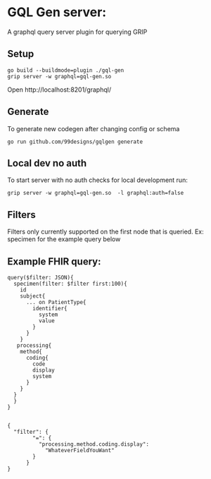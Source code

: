 # GQL Gen server:

A graphql query server plugin for querying GRIP

## Setup

```
go build --buildmode=plugin ./gql-gen
grip server -w graphql=gql-gen.so
```

Open http://localhost:8201/graphql/

## Generate

To generate new codegen after changing config or schema

```
go run github.com/99designs/gqlgen generate
```

## Local dev no auth

To start server with no auth checks for local development run:

```
grip server -w graphql=gql-gen.so  -l graphql:auth=false
```

## Filters

Filters only currently supported on the first node that is queried. Ex: specimen for the example query below

## Example FHIR query:

```
query($filter: JSON){
  specimen(filter: $filter first:100){
    id
    subject{
      ... on PatientType{
        identifier{
          system
          value
        }
      }
    }
   processing{
    method{
      coding{
        code
        display
        system
      }
    }
  }
  }
}


{
  "filter": {
        "=": {
          "processing.method.coding.display":
            "WhateverFieldYouWant"
        }
      }
}
```
